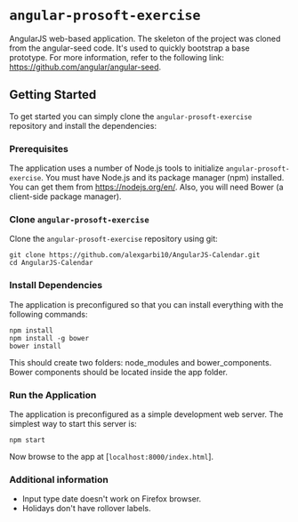 # `angular-prosoft-exercise`

AngularJS web-based application. The skeleton of the project was cloned from the angular-seed code.
It's used to quickly bootstrap a base prototype. For more information, refer to the following link:
https://github.com/angular/angular-seed.

## Getting Started

To get started you can simply clone the `angular-prosoft-exercise` repository and install the dependencies:

### Prerequisites

The application uses a number of Node.js tools to initialize `angular-prosoft-exercise`. You must have Node.js
and its package manager (npm) installed. You can get them from https://nodejs.org/en/. Also, you will need Bower
(a client-side package manager).

### Clone `angular-prosoft-exercise`

Clone the `angular-prosoft-exercise` repository using git:

```
git clone https://github.com/alexgarbi10/AngularJS-Calendar.git
cd AngularJS-Calendar
```

### Install Dependencies

The application is preconfigured so that you can install everything with the following commands:

```
npm install
npm install -g bower
bower install
```

This should create two folders: node_modules and bower_components. Bower components should be located inside the app folder.

### Run the Application

The application is preconfigured as a simple development web server. The simplest way to start
this server is:

```
npm start
```

Now browse to the app at [`localhost:8000/index.html`].

### Additional information
- Input type date doesn't work on Firefox browser.
- Holidays don't have rollover labels.
